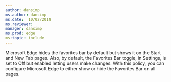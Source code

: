 ```yaml
---
author: dansimp
ms.author: dansimp
ms.date:  10/02/2018
ms.reviewer: 
manager: dansimp
ms.prod: edge
ms:topic: include
---
```


Microsoft Edge hides the favorites bar by default but shows it on the Start and New Tab pages. Also, by default, the Favorites Bar toggle, in Settings, is set to Off but enabled letting users make changes. With this policy, you can configure Microsoft Edge to either show or hide the Favorites Bar on all pages.
